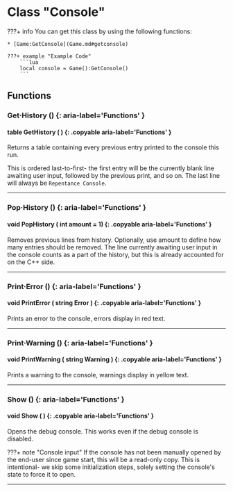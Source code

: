 # Class "Console"

???+ info
    You can get this class by using the following functions:

    * [Game:GetConsole](Game.md#getconsole)

    ???+ example "Example Code"
        ```lua
        local console = Game():GetConsole()
        ```
        
## Functions

### Get·History () {: aria-label='Functions' }
#### table GetHistory ( ) {: .copyable aria-label='Functions' }
Returns a table containing every previous entry printed to the console this run.

This is ordered last-to-first- the first entry will be the currently blank line awaiting user input, followed by the previous print, and so on. The last line will always be `Repentance Console`.

___
### Pop·History () {: aria-label='Functions' }
#### void PopHistory ( int amount = 1) {: .copyable aria-label='Functions' }
Removes previous lines from history. Optionally, use amount to define how many entries should be removed. The line currently awaiting user input in the console counts as a part of the history, but this is already accounted for on the C++ side.

___
### Print·Error () {: aria-label='Functions' }
#### void PrintError ( string Error ) {: .copyable aria-label='Functions' }
Prints an error to the console, errors display in red text.

___
### Print·Warning () {: aria-label='Functions' }
#### void PrintWarning ( string Warning ) {: .copyable aria-label='Functions' }
Prints a warning to the console, warnings display in yellow text.

___
### Show () {: aria-label='Functions' }
#### void Show ( ) {: .copyable aria-label='Functions' }
Opens the debug console. This works even if the debug console is disabled.

???+ note "Console input"
    If the console has not been manually opened by the end-user since game start, this will be a read-only copy. This is intentional- we skip some initialization steps, solely setting the console's state to force it to open.
	
___
